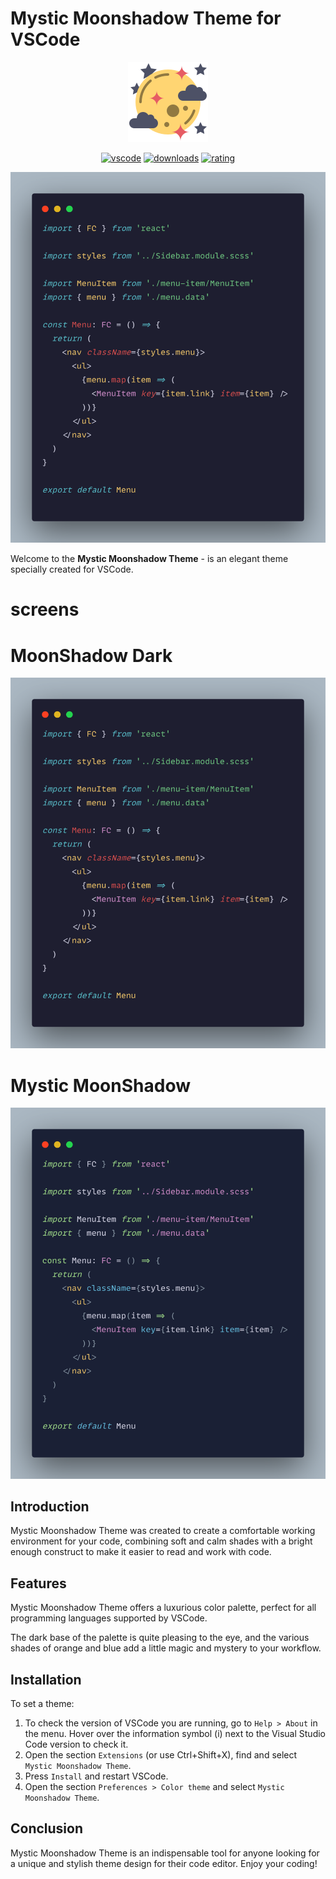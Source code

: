 # Mystic Moonshadow Theme for VSCode

<div align="center">

[![release](https://github.com/Rabbitarts/mystic-moonshadow-vscode-theme/blob/main/icon.png?style=for-the-badge&logo=github&logoColor=white&colorA=2b303b&colorB=00e8c6)](https://github.com/Rabbitarts/mystic-moonshadow-vscode-theme/releases/tag/untagged-7b933d98a7da0d3b113c)

[![vscode](https://img.shields.io/badge/VS_Code-v1.26+-373277.svg?style=for-the-badge&logo=microsoft&logoColor=white&colorA=2b303b&colorB=7cb7ff)](https://code.visualstudio.com/updates/v1_26)
[![downloads](https://img.shields.io/visual-studio-marketplace/d/TechArtem.mystic-moonshadow?style=for-the-badge&logo=docusign&logoColor=white&colorA=2b303b&colorB=96E072)](https://marketplace.visualstudio.com/items?itemName=TechArtem.mystic-moonshadow)
[![rating](https://img.shields.io/visual-studio-marketplace/stars/TechArtem.mystic-moonshadow?style=for-the-badge&logo=reverbnation&logoColor=white&colorA=2b303b&colorB=FFE66D)](https://marketplace.visualstudio.com/items?itemName=mystic-moonshadow)

</div>

![Mystic Moonshadow Theme](https://github.com/Rabbitarts/mystic-moonshadow-vscode-theme/blob/main/assets/theme%20best.png?raw=true)

Welcome to the **Mystic Moonshadow Theme** - is an elegant theme specially created for VSCode.

# screens

# MoonShadow Dark

![Mystic Moonshadow Theme](https://github.com/Rabbitarts/mystic-moonshadow-vscode-theme/blob/main/assets/theme%20best.png?raw=true)

# Mystic MoonShadow

![Mystic Moonshadow Theme](https://github.com/Rabbitarts/mystic-moonshadow-vscode-theme/blob/main/assets/theme.png?raw=true)

## Introduction

Mystic Moonshadow Theme was created to create a comfortable working environment for your code, combining soft and calm shades with a bright enough construct to make it easier to read and work with code.

## Features

Mystic Moonshadow Theme offers a luxurious color palette, perfect for all programming languages supported by VSCode.

The dark base of the palette is quite pleasing to the eye, and the various shades of orange and blue add a little magic and mystery to your workflow.

## Installation

To set a theme:

1. To check the version of VSCode you are running, go to `Help > About` in the menu. Hover over the information symbol (i) next to the Visual Studio Code version to check it.
2. Open the section `Extensions` (or use Ctrl+Shift+X), find and select `Mystic Moonshadow Theme`.
3. Press `Install` and restart VSCode.
4. Open the section `Preferences > Color theme` and select `Mystic Moonshadow Theme`.

## Conclusion

Mystic Moonshadow Theme is an indispensable tool for anyone looking for a unique and stylish theme design for their code editor. Enjoy your coding!
